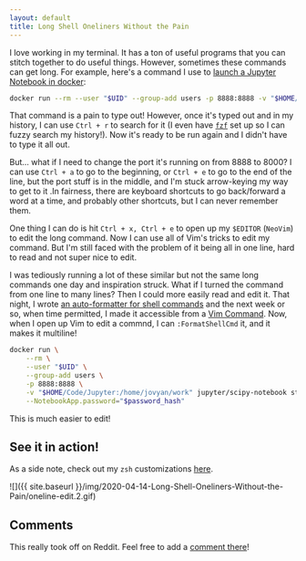 ```yaml
---
layout: default
title: Long Shell Oneliners Without the Pain
---
```


I love working in my terminal. It has a ton of useful programs that you can stitch together to do useful things. However, sometimes these commands can get long. For example, here's a command I use to [launch a Jupyter Notebook in docker](https://www.bbkane.com/2018/10/24/Jupyter-Lab-on-Docker.html):

```bash
docker run --rm --user "$UID" --group-add users -p 8888:8888 -v "$HOME/Code/Jupyter:/home/jovyan/work" jupyter/scipy-notebook start.sh jupyter lab --NotebookApp.password="$password_hash"
```

That command is a pain to type out! However, once it's typed out and in my history, I can use `Ctrl + r` to search for it (I even have [`fzf`](https://github.com/junegunn/fzf) set up so I can fuzzy search my history!). Now it's ready to be run again and I didn't have to type it all out.

But... what if I need to change the port it's running on from 8888 to 8000? I can use `Ctrl + a` to go to the beginning, or `Ctrl + e` to go to the end of the line, but the port stuff is in the middle, and I'm stuck arrow-keying my way to get to it .In fairness, there are keyboard shortcuts to go back/forward a word at a time, and probably other shortcuts, but I can never remember them.

One thing I can do is hit `Ctrl + x, Ctrl + e` to open up my `$EDITOR` (`NeoVim`) to edit the long command. Now I can use all of Vim's tricks to edit my command. But I'm still faced with the problem of it being all in one line, hard to read and not super nice to edit.

I was tediously running a lot of these similar but not the same long commands one day and inspiration struck. What if I turned the command from one line to many lines? Then I could more easily read and edit it. That night, I wrote [an auto-formatter for shell commands](https://github.com/bbkane/dotfiles/blob/master/bin_common/bin_common/format_shell_cmd.py) and the next week or so, when time permitted, I made it accessible from a [Vim Command](https://github.com/bbkane/dotfiles/blob/91ac752ac4a25eca1f3ff271249d2e5878b265b2/nvim/.config/nvim/init.vim#L397). Now, when I open up Vim to edit a commnd, I can `:FormatShellCmd` it, and it makes it multiline!

```bash
docker run \
    --rm \
    --user "$UID" \
    --group-add users \
    -p 8888:8888 \
    -v "$HOME/Code/Jupyter:/home/jovyan/work" jupyter/scipy-notebook start.sh jupyter lab \
    --NotebookApp.password="$password_hash"
```

This is much easier to edit!

## See it in action!

As a side note, check out my `zsh` customizations [here](https://github.com/bbkane/dotfiles/blob/master/zsh/README.md).

![]({{ site.baseurl }}/img/2020-04-14-Long-Shell-Oneliners-Without-the-Pain/oneline-edit.2.gif)

## Comments

This really took off on Reddit. Feel free to add a [comment there](https://www.reddit.com/r/vim/comments/g1lx7e/i_made_a_command_to_autoformat_shell_commands/)!
